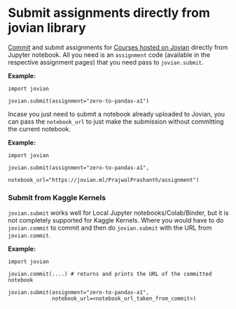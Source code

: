 # Submit assignments directly from jovian library

[Commit](upload.md) and submit assignments for <a href="https://jovian.ml/learn" target=_blank>Courses hosted on Jovian</a> directly from Jupyter notebook. All you need is an `assignment` code (available in the respective assignment pages) that you need pass to `jovian.submit`.

**Example:**

```
import jovian

jovian.submit(assignment="zero-to-pandas-a1")
```

Incase you just need to submit a notebook already uploaded to Jovian, you can pass the `notebook_url` to just make the submission without committing the current notebook.

**Example:**

```
import jovian

jovian.submit(assignment="zero-to-pandas-a1",
              notebook_url="https://jovian.ml/PrajwalPrashanth/assignment")
```

### Submit from Kaggle Kernels

`jovian.submit` works well for Local Jupyter notebooks/Colab/Binder, but it is not completely supported for Kaggle Kernels. Where you would have to do `jovian.commit` to commit and then do `jovian.submit` with the URL from `jovian.commit`.

**Example:**

```
import jovian

jovian.commit(....) # returns and prints the URL of the committed notebook
```

```
jovian.submit(assignment="zero-to-pandas-a1",
              notebook_url=<notebook_url_taken_from_commit>)
```
